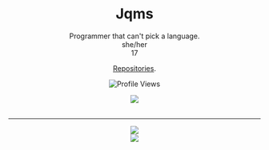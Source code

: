 <h1 align="center">Jqms</h1>
<p align="center">Programmer that can't pick a language.
<br>
she/her
<br>
17
<p align="center"><a href="https://github.com/jqms?tab=repositories">Repositories</a>.</p>
  <p align="center">
    <img src="https://komarev.com/ghpvc/?username=jqms&style=for-the-badge&color=red" alt="Profile Views">
  </p>
</a>

<p align="center">
  <img src="https://lanyard.cnrad.dev/api/582594004479246343?borderRadius=5px&animated=:true" />
  <br>
  <br>
  </p>
  <hr>
<p align="center">
  <img src = "https://github-readme-streak-stats.herokuapp.com/?user=jqms&theme=dark&hide_border=true">
  <br>
  <img src = "https://github-readme-stats.vercel.app/api/top-langs/?username=jqms&theme=dark&hide_border=true&include_all_commits=true&count_private=false"
  <br>
 </p>
